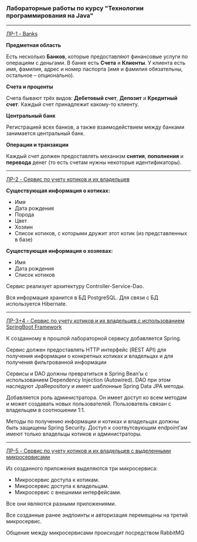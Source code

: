 ### Лабораторные работы по курсу "Технологии программирования на Java"
_____________________________________________________________________

[ЛР-1 - Banks](https://github.com/aeterraes/is-java-labs)

**Предметная область**

Есть несколько **Банков**, которые предоставляют финансовые услуги по операциям с деньгами.
В банке есть **Счета** и **Клиенты**. У клиента есть имя, фамилия, адрес и номер паспорта (имя и фамилия обязательны, остальное – опционально).

**Счета и проценты**

Счета бывают трёх видов: **Дебетовый счет**, **Депозит** и **Кредитный счет**. Каждый счет принадлежит какому-то клиенту.

**Центральный банк**

Регистрацией всех банков, а также взаимодействием между банками занимается центральный банк.

**Операции и транзакции**

Каждый счет должен предоставлять механизм **снятия**, **пополнения** и **перевода** денег (то есть счетам нужны некоторые идентификаторы).

_____________________________________________________________________

[ЛР-2 -  Cервис по учету котиков и их владельцев](https://github.com/aeterraes/is-java-labs/tree/lab2/lab2)


**Существующая информация о котиках:**

- Имя
- Дата рождения
- Порода
- Цвет
- Хозяин
- Список котиков, с которыми дружит этот котик (из представленных в базе)

**Существующая информация о хозяевах:**

- Имя
- Дата рождения
- Список котиков

Сервис реализует архитектуру Сontroller-Service-Dao.

Вся информация хранится в БД PostgreSQL. Для связи с БД используется Hibernate.

_____________________________________________________________________

[ЛР-3+4 -  Cервис по учету котиков и их владельцев с использованием SpringBoot Framework](https://github.com/aeterraes/is-java-labs/tree/lab3/labwork3)

К созданному в прошлой лабораторной сервису добавляется Spring.

Сервис должен предоставлять HTTP интерфейс (REST API) для получения информации о конкретных котиках и владельцах и для получения фильтрованной информации

Сервисы и DAO должны превратиться в Spring Bean’ы с использованием Dependency Injection (Autowired). DAO при этом наследуют JpaRepository и имеет шаблонные Spring Data JPA методы.

Добавляется роль администратора. Он имеет доступ ко всем методам и может создавать новых пользователей. Пользователь связан с владельцем в соотношении 1:1.

Методы по получению информации и котиках и владельцах должны быть защищены Spring Security. Доступ к соотвутсвующим endpoint’ам имеют только владельцы котиков и администраторы. 

_____________________________________________________________________

[ЛР-5 -  Cервис по учету котиков и их владельцев с выделенными микросервисами](https://github.com/aeterraes/is-java-labs/tree/lab5/labwork5)

Из созданного приложения выделяются три микросервиса:

- Микросервис доступа к котикам.
- Микросервис доступа к владельцам.
- Микросервис с внешними интерфейсами.

Все они являются разными приложениями.

Все созданные ранее эндпоинты и авторизация перемещены на третий микросервис.

Общение между микросервисами происходит посредством RabbitMQ
